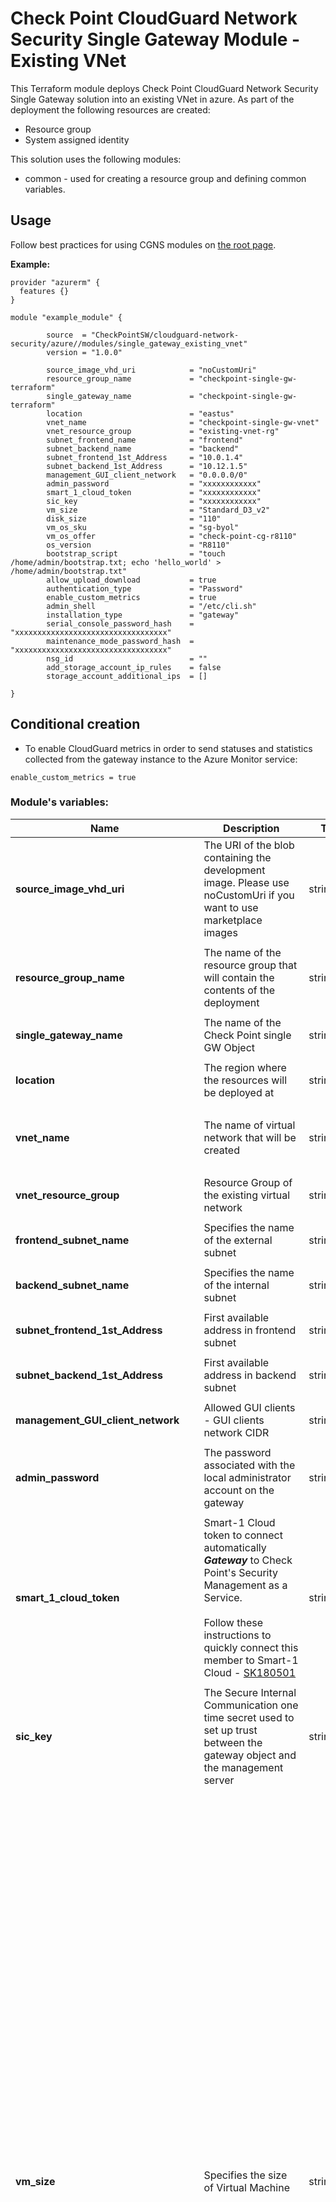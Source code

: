 
# Check Point CloudGuard Network Security Single Gateway Module - Existing VNet

This Terraform module deploys Check Point CloudGuard Network Security Single Gateway solution into an existing VNet in azure.
As part of the deployment the following resources are created:
- Resource group
- System assigned identity


This solution uses the following modules:
- common - used for creating a resource group and defining common variables.


## Usage
Follow best practices for using CGNS modules on [the root page](https://registry.terraform.io/modules/chkp-guybarak/guy-test1/azure/latest).

**Example:**
```
provider "azurerm" {
  features {}
}

module "example_module" {

        source  = "CheckPointSW/cloudguard-network-security/azure//modules/single_gateway_existing_vnet"
        version = "1.0.0"

        source_image_vhd_uri            = "noCustomUri"
        resource_group_name             = "checkpoint-single-gw-terraform"
        single_gateway_name             = "checkpoint-single-gw-terraform"
        location                        = "eastus"
        vnet_name                       = "checkpoint-single-gw-vnet"
        vnet_resource_group             = "existing-vnet-rg"
        subnet_frontend_name            = "frontend"
        subnet_backend_name             = "backend"
        subnet_frontend_1st_Address     = "10.0.1.4"
        subnet_backend_1st_Address      = "10.12.1.5"
        management_GUI_client_network   = "0.0.0.0/0"
        admin_password                  = "xxxxxxxxxxxx"
        smart_1_cloud_token             = "xxxxxxxxxxxx"
        sic_key                         = "xxxxxxxxxxxx"
        vm_size                         = "Standard_D3_v2"
        disk_size                       = "110"
        vm_os_sku                       = "sg-byol"
        vm_os_offer                     = "check-point-cg-r8110"
        os_version                      = "R8110"
        bootstrap_script                = "touch /home/admin/bootstrap.txt; echo 'hello_world' > /home/admin/bootstrap.txt"
        allow_upload_download           = true
        authentication_type             = "Password"
        enable_custom_metrics           = true
        admin_shell                     = "/etc/cli.sh"
        installation_type               = "gateway"
        serial_console_password_hash    = "xxxxxxxxxxxxxxxxxxxxxxxxxxxxxxxxxx"
        maintenance_mode_password_hash  = "xxxxxxxxxxxxxxxxxxxxxxxxxxxxxxxxxx"
        nsg_id                          = ""      
        add_storage_account_ip_rules    = false
        storage_account_additional_ips  = []

}
```

## Conditional creation
-  To enable CloudGuard metrics in order to send statuses and statistics collected from the gateway instance to the Azure Monitor service:
  ```
  enable_custom_metrics = true
  ```

### Module's variables:
 | Name          | Description | Type | Allowed values | Default |
 |---------------------------------------------------------------------------------------------------------------------------------------------------------------------------------------------------------------------------------------------------------------------------------------------------------------------------------| ------------- | ------------- |---------| -------------  |
  | **source_image_vhd_uri** | The URI of the blob containing the development image. Please use noCustomUri if you want to use marketplace images                                                                                                                                                                                                              | string | | "noCustomUri"     
 |  |                                                                                                                                                                                                                                                                                                                                 |  |  |         |
 | **resource_group_name** | The name of the resource group that will contain the contents of the deployment                                                                                                                                                                                                                                                 | string | Resource group names only allow alphanumeric characters, periods, underscores, hyphens and parenthesis and cannot end in a period | n/a     
 |  |                                                                                                                                                                                                                                                                                                                                 |  |  |         |
 | **single_gateway_name** | The name of the Check Point single GW Object                                                                                                                                                                                                                                                                                    | string | Only alphanumeric characters are allowed, and the name must be 1-30 characters long | n/a     
 |  |                                                                                                                                                                                                                                                                                                                                 |  |  |         |
 | **location** | The region where the resources will be deployed at                                                                                                                                                                                                                                                                              | string | The full list of Azure regions can be found at https://azure.microsoft.com/regions | n/a     
 |  |                                                                                                                                                                                                                                                                                                                                 |  |  |         |
 | **vnet_name** | The name of virtual network that will be created                                                                                                                                                                                                                                                                                | string | The name must begin with a letter or number, end with a letter, number or underscore, and may contain only letters, numbers, underscores, periods, or hyphens | n/a     
 |  |                                                                                                                                                                                                                                                                                                                                 |  |  |         |
 | **vnet_resource_group** | Resource Group of the existing virtual network                                                                                                                                                                                                                                                                                  | string | The exact name of the existing vnet's resource group | n/a     
 |  |                                                                                                                                                                                                                                                                                                                                 |  |  |         |
 | **frontend_subnet_name** | Specifies the name of the external subnet                                                                                                                                                                                                                                                                                       | string | The exact name of the existing external subnet | n/a     
 |  |                                                                                                                                                                                                                                                                                                                                 |  |  |         |
 | **backend_subnet_name** | Specifies the name of the internal subnet                                                                                                                                                                                                                                                                                       | string | The exact name of the existing internal subnet | n/a     
 |  |                                                                                                                                                                                                                                                                                                                                 |  |  |         |
 | **subnet_frontend_1st_Address** | First available address in frontend subnet                                                                                                                                                                                                                                                                                      | string | | n/a     
 |  |                                                                                                                                                                                                                                                                                                                                 |  |  |         |
 | **subnet_backend_1st_Address** | First available address in backend subnet                                                                                                                                                                                                                                                                                       | string | | n/a     
 |  |                                                                                                                                                                                                                                                                                                                                 |  |  |         |
 | **management_GUI_client_network** | Allowed GUI clients - GUI clients network CIDR                                                                                                                                                                                                                                                                                  | string | | n/a     
 |  |                                                                                                                                                                                                                                                                                                                                 |  |  |         |
 | **admin_password** | The password associated with the local administrator account on the gateway                                                                                                                                                                                                                                                     | string | Password must have 3 of the following: 1 lower case character, 1 upper case character, 1 number, and 1 special character | n/a     
 |  |                                                                                                                                                                                                                                                                                                                                 |  |  |         |
 | **smart_1_cloud_token** | Smart-1 Cloud token to connect automatically ***Gateway*** to Check Point's Security Management as a Service. <br/><br/> Follow these instructions to quickly connect this member to Smart-1 Cloud - [SK180501](https://supportcenter.checkpoint.com/supportcenter/portal?eventSubmit_doGoviewsolutiondetails=&solutionid=sk180501) | string | A valid token copied from the Connect Gateway screen in Smart-1 Cloud portal | n/a |
 |  |                                                                                                                                                                                                                                                                                                                                 |  |  |         |
 | **sic_key** | The Secure Internal Communication one time secret used to set up trust between the gateway object and the management server                                                                                                                                                                                                     | string | Only alphanumeric characters are allowed, and the value must be 12-30 characters long | n/a
 |  |                                                                                                                                                                                                                                                                                                                                 |  |  |         |
 | **vm_size** | Specifies the size of Virtual Machine                                                                                                                                                                                                                                                                                           | string | "Standard_DS2_v2", "Standard_DS3_v2", "Standard_DS4_v2", "Standard_DS5_v2", "Standard_F2s", "Standard_F4s", "Standard_F8s", "Standard_F16s", "Standard_D4s_v3", "Standard_D8s_v3", "Standard_D16s_v3", "Standard_D32s_v3", "Standard_D64s_v3", "Standard_E4s_v3", "Standard_E8s_v3", "Standard_E16s_v3", "Standard_E20s_v3", "Standard_E32s_v3", "Standard_E64s_v3", "Standard_E64is_v3", "Standard_F4s_v2", "Standard_F8s_v2", "Standard_F16s_v2", "Standard_F32s_v2", "Standard_F64s_v2", "Standard_M8ms", "Standard_M16ms", "Standard_M32ms", "Standard_M64ms", "Standard_M64s", "Standard_D2_v2", "Standard_D3_v2", "Standard_D4_v2", "Standard_D5_v2", "Standard_D11_v2", "Standard_D12_v2", "Standard_D13_v2", "Standard_D14_v2", "Standard_D15_v2", "Standard_F2", "Standard_F4", "Standard_F8", "Standard_F16", "Standard_D4_v3", "Standard_D8_v3", "Standard_D16_v3", "Standard_D32_v3", "Standard_D64_v3", "Standard_E4_v3", "Standard_E8_v3", "Standard_E16_v3", "Standard_E20_v3", "Standard_E32_v3", "Standard_E64_v3", "Standard_E64i_v3", "Standard_DS11_v2", "Standard_DS12_v2", "Standard_DS13_v2", "Standard_DS14_v2", "Standard_DS15_v2", "Standard_D2_v5", "Standard_D4_v5", "Standard_D8_v5", "Standard_D16_v5","Standard_D32_v5", "Standard_D2s_v5", "Standard_D4s_v5", "Standard_D8s_v5", "Standard_D16s_v5", "Standard_D2d_v5", "Standard_D4d_v5", "Standard_D8d_v5", "Standard_D16d_v5", "Standard_D32d_v5", "Standard_D2ds_v5", "Standard_D4ds_v5", "Standard_D8ds_v5", "Standard_D16ds_v5", "Standard_D32ds_v5" | n/a
 |  |                                                                                                                                                                                                                                                                                                                                 |  |  |         |
 | **disk_size** | Storage data disk size size(GB)                                                                                                                                                                                                                                                                                                 | string | A number in the range 100 - 3995 (GB) | n/a
 |  |                                                                                                                                                                                                                                                                                                                                 |  |  |         |
 | **vm_os_sku** | A sku of the image to be deployed                                                                                                                                                                                                                                                                                               | string |  "sg-byol" - BYOL license; <br/>"sg-ngtp" - NGTP PAYG license; <br/>"sg-ngtx" - NGTX PAYG license | n/a
 |  |                                                                                                                                                                                                                                                                                                                                 |  |  |         |
 | **vm_os_offer** | The name of the image offer to be deployed                                                                                                                                                                                                                                                                                      | string | "check-point-cg-r81"; <br/>"check-point-cg-r8110"; <br/>"check-point-cg-r8120"; <br/>"check-point-cg-r82"; | n/a
 |  |                                                                                                                                                                                                                                                                                                                                 |  |  |         |
 | **os_version** | GAIA OS version                                                                                                                                                                                                                                                                                                                 | string | "R8110"; <br/>"R8120"; <br/>"R82"; | n/a
 |  |                                                                                                                                                                                                                                                                                                                                 |  |  |         |
 | **bootstrap_script** | An optional script to run on the initial boot                                                                                                                                                                                                                                                                                   | string | Bootstrap script example: <br/>"touch /home/admin/bootstrap.txt; echo 'hello_world' > /home/admin/bootstrap.txt" <br/>The script will create bootstrap.txt file in the /home/admin/ and add 'hello word' string into it | ""
 |  |                                                                                                                                                                                                                                                                                                                                 |  |  |         |
 | **allow_upload_download** | Automatically download Blade Contracts and other important data. Improve product experience by sending data to Check Point                                                                                                                                                                                                      | boolean | true; <br/>false; | n/a
 |  |                                                                                                                                                                                                                                                                                                                                 |  |  |         |
 | **authentication_type** | Specifies whether a password authentication or SSH Public Key authentication should be used                                                                                                                                                                                                                                     | string | "Password"; <br/>"SSH Public Key"; | n/a
 |  |                                                                                                                                                                                                                                                                                                                                 |  |  |         |
 | **enable_custom_metrics** | Indicates whether CloudGuard Metrics will be use for gateways monitoring                                                                                                                                                                                                                                                        | boolean | true; <br/>false; | true
 |  |                                                                                                                                                                                                                                                                                                                                 |  |  |         |
 | **admin_shell** | Enables to select different admin shells                                                                                                                                                                                                                                                                                        | string | /etc/cli.sh; <br/>/bin/bash; <br/>/bin/csh; <br/>/bin/tcsh; | "/etc/cli.sh"
 |  |                                                                                                                                                                                                                                                                                                                                 |  |  |         |
 | **installation_type** | Enables to select installation type- gateway/standalone                                                                                                                                                                                                                                                                         | string | gateway; <br/>standalone; | n/a
 |  |  |  |  |         |
 | **serial_console_password_hash** | Optional parameter, used to enable serial console connection in case of SSH key as authentication type, to generate password hash use the command 'openssl passwd -6 PASSWORD' on Linux and paste it here  | string | | n/a
 |  |  |  |  |         |
 | **maintenance_mode_password_hash** | Maintenance mode password hash, relevant only for R81.20 and higher versions, to generate a password hash use the command 'grub2-mkpasswd-pbkdf2' on Linux and paste it here  | string |  | n/a
  |  |  |  |  |         |
 | **nsg_id** | Optional ID for a Network Security Group that already exists in Azure, if not provided, will create a default NSG | string | Existing NSG resource ID | ""
 |  |  |  |  |  |
 | **add_storage_account_ip_rules** | Add Storage Account IP rules that allow access to the Serial Console only for IPs based on their geographic location, if false then accses will be allowed from all networks | boolean | true; <br/>false; |  false
 |  |  |  |  |  |
 | **storage_account_additional_ips** | IPs/CIDRs that are allowed access to the Storage Account | list(string) | A list of valid IPs and CIDRs | []

